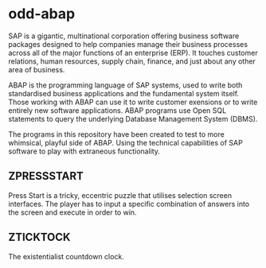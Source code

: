 # odd-abap

SAP is a gigantic, multinational corporation offering business software packages designed to help companies manage their business processes across all of the major functions of an enterprise (ERP). It touches customer relations, human resources, supply chain, finance, and just about any other area of business.

ABAP is the programming language of SAP systems, used to write both standardised business applications and the fundamental system itself. Those working with ABAP can use it to write customer exensions or to write entirely new software applications. ABAP programs use Open SQL statements to query the underlying Database Management System (DBMS).

The programs in this repository have been created to test to more whimsical, playful side of ABAP. Using the technical capabilities of SAP software to play with extraneous functionality.

## ZPRESSSTART

Press Start is a tricky, eccentric puzzle that utilises selection screen interfaces. The player has to input a specific combination of answers into the screen and execute in order to win.

## ZTICKTOCK

The existentialist countdown clock.
